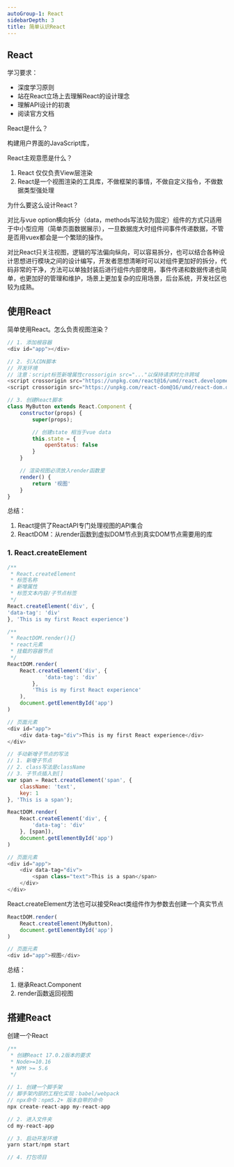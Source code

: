```yaml
---
autoGroup-1: React
sidebarDepth: 3
title: 简单认识React
---
```


## React
学习要求：
- 深度学习原则
- 站在React立场上去理解React的设计理念
- 理解API设计的初衷
- 阅读官方文档

React是什么？

构建用户界面的JavaScript库，

React主观意愿是什么？
1. React 仅仅负责View层渲染
2. React是一个视图渲染的工具库，不做框架的事情，不做自定义指令，不做数据类型强处理

为什么要这么设计React？

对比与vue option横向拆分（data，methods写法较为固定）组件的方式只适用于中小型应用（简单页面数据展示），一旦数据庞大时组件间事件传递数据，不管是否用vuex都会是一个繁琐的操作。

对比React只关注视图，逻辑的写法偏向纵向，可以容易拆分，也可以结合各种设计思想进行模块之间的设计编写，开发者思想清晰时可以对组件更加好的拆分，代码非常的干净，方法可以单独封装后进行组件内部使用，事件传递和数据传递也简单，也更加好的管理和维护，场景上更加复杂的应用场景，后台系统，开发社区也较为成熟。

## 使用React
简单使用React。怎么负责视图渲染？
```javascript
// 1. 添加根容器
<div id="app"></div>

// 2. 引入CDN脚本
// 开发环境
// 注意：script标签新增属性crossorigin src="..."以保持请求时允许跨域
<script crossorigin src="https://unpkg.com/react@16/umd/react.development.js"></script>
<script crossorigin src="https://unpkg.com/react-dom@16/umd/react-dom.development.js"></script>

// 3. 创建React脚本
class MyButton extends React.Component {
    constructor(props) {
        super(props);

        // 创建state 相当于vue data
        this.state = {
            openStatus: false
        }
    }

    // 渲染视图必须放入render函数里
    render() {
        return '视图'
    }
}
```
总结：
1. React提供了ReactAPI专门处理视图的API集合
2. ReactDOM：从render函数到虚拟DOM节点到真实DOM节点需要用的库

### 1. React.createElement
```javascript
/**
 * React.createElement
 * 标签名称
 * 新增属性
 * 标签文本内容/子节点标签
 */
React.createElement('div', {
'data-tag': 'div'
}, 'This is my first React experience')
```
```javascript
/**
 * ReactDOM.render(){}
 * react元素
 * 挂载的容器节点
 */
ReactDOM.render(
    React.createElement('div', {
            'data-tag': 'div'
        },
        'This is my first React experience'
    ),
    document.getElementById('app')
)

// 页面元素
<div id="app">
    <div data-tag="div">This is my first React experience</div>
</div>
```
```javascript
// 手动新增子节点的写法
// 1. 新增子节点
// 2. class写法是className
// 3. 子节点插入到[]
var span = React.createElement('span', {
    className: 'text',
    key: 1
}, 'This is a span');

ReactDOM.render(
    React.createElement('div', {
        'data-tag': 'div'
    }, [span]),
    document.getElementById('app')
)

// 页面元素
<div id="app">
    <div data-tag="div">
        <span class="text">This is a span</span>
    </div>
</div>
```
React.createElement方法也可以接受React类组件作为参数去创建一个真实节点
```javascript
ReactDOM.render(
    React.createElement(MyButton),
    document.getElementById('app')
)

// 页面元素
<div id="app">视图</div>
```

总结：
1. 继承React.Component
2. render函数返回视图

## 搭建React
创建一个React
```javascript
/**
 * 创建React 17.0.2版本的要求
 * Node>=10.16
 * NPM >= 5.6
 */

// 1. 创建一个脚手架
// 脚手架内部的工程化实现：babel/webpack
// npx命令：npm5.2+ 版本自带的命令
npx create-react-app my-react-app

// 2. 进入文件夹
cd my-react-app

// 3. 启动开发环境
yarn start/npm start

// 4. 打包项目

```